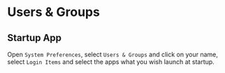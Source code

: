 # Users & Groups

## Startup App

Open `System Preferences`, select `Users & Groups` and click on your name, select `Login Items` and select the apps what you wish launch at startup.
